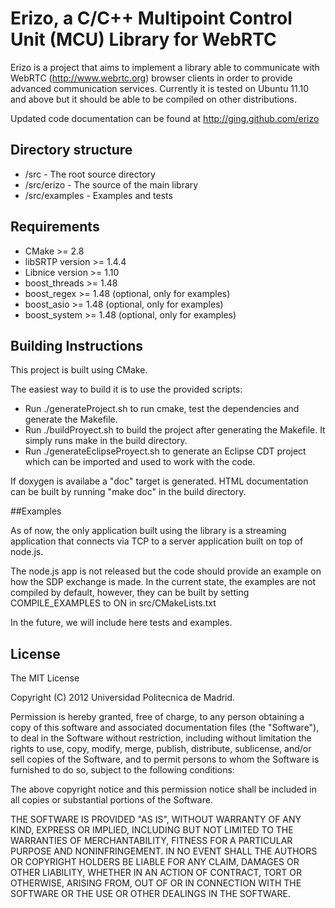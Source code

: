 # Erizo, a C/C++ Multipoint Control Unit (MCU) Library for WebRTC 

Erizo is a project that aims to implement a library able to communicate with WebRTC (http://www.webrtc.org) browser clients in order to provide advanced communication services. Currently it is tested on Ubuntu 11.10 and above but it should be able to be compiled on other distributions.

Updated code documentation can be found at http://ging.github.com/erizo 

## Directory structure

- /src -  The root source directory
- /src/erizo - The source of the main library
- /src/examples - Examples and tests

## Requirements

- CMake >= 2.8 
- libSRTP version >= 1.4.4
- Libnice version >= 1.10
- boost_threads >= 1.48
- boost_regex >= 1.48 (optional, only for examples)
- boost_asio >= 1.48 (optional, only for examples)
- boost_system >= 1.48 (optional, only for examples)
 
## Building Instructions

This project is built using CMake.

The easiest way to build it is to use the provided scripts:
- Run ./generateProject.sh to run cmake, test the dependencies and generate the Makefile.
- Run ./buildProyect.sh to build the project after generating the Makefile. It simply runs make in the build directory.
- Run ./generateEclipseProyect.sh to generate an Eclipse CDT project which can be imported and used to work with the code.

If doxygen is availabe a "doc" target is generated. HTML documentation can be built by running "make doc" in the build directory.

##Examples

As of now, the only application built using the library is a streaming application that connects via TCP to a server application built on top of node.js.

The node.js app is not released but the code should provide an example on how the SDP exchange is made.
In the current state, the examples are not compiled by default, however, they can be built by setting COMPILE_EXAMPLES to ON in src/CMakeLists.txt

In the future, we will include here tests and examples.

## License

The MIT License

Copyright (C) 2012 Universidad Politecnica de Madrid.

Permission is hereby granted, free of charge, to any person obtaining a copy of this software and associated documentation files (the "Software"), to deal in the Software without restriction, including without limitation the rights to use, copy, modify, merge, publish, distribute, sublicense, and/or sell copies of the Software, and to permit persons to whom the Software is furnished to do so, subject to the following conditions:

The above copyright notice and this permission notice shall be included in all copies or substantial portions of the Software.

THE SOFTWARE IS PROVIDED "AS IS", WITHOUT WARRANTY OF ANY KIND, EXPRESS OR IMPLIED, INCLUDING BUT NOT LIMITED TO THE WARRANTIES OF MERCHANTABILITY, FITNESS FOR A PARTICULAR PURPOSE AND NONINFRINGEMENT. IN NO EVENT SHALL THE AUTHORS OR COPYRIGHT HOLDERS BE LIABLE FOR ANY CLAIM, DAMAGES OR OTHER LIABILITY, WHETHER IN AN ACTION OF CONTRACT, TORT OR OTHERWISE, ARISING FROM, OUT OF OR IN CONNECTION WITH THE SOFTWARE OR THE USE OR OTHER DEALINGS IN THE SOFTWARE.

